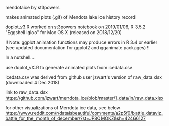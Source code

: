mendotaice by st3powers

makes animated plots (.gif) of Mendota lake ice history record

doplot_v3.R worked on st3powers notebook on 2019/01/06, R 3.5.2 "Eggshell Igloo" for Moc OS X (released on 2018/12/20)

!! Note: ggplot animation functions may produce errors in R 3.4 or earlier (see updated documentation for ggplot2 and gganimate packages) !!

In a nutshell...

   use doplot_vX.R to generate animated plots from icedata.csv 
   
   icedata.csv was derived from github user jzwart's version of raw_data.xlsx (downloaded 4 Dec 2018)
   
   link to raw_data.xlsx https://github.com/jzwart/mendota_ice/blob/master/1_data/in/raw_data.xlsx
   
for other visualizations of Mendota ice data, see below
https://www.reddit.com/r/dataisbeautiful/comments/a2p5f0/battle_dataviz_battle_for_the_month_of_december/?st=JP8OMOKZ&sh=42466127
